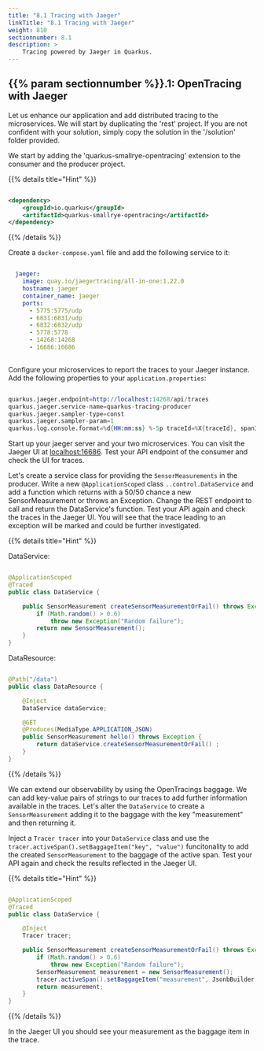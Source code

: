 ```yaml
---
title: "8.1 Tracing with Jaeger"
linkTitle: "8.1 Tracing with Jaeger"
weight: 810
sectionnumber: 8.1
description: >
    Tracing powered by Jaeger in Quarkus.
---
```


## {{% param sectionnumber %}}.1: OpenTracing with Jaeger

Let us enhance our application and add distributed tracing to the microservices. We will start by duplicating the 'rest' project. If you are not confident with your solution, simply copy the solution in the '/solution' folder provided.

We start by adding the 'quarkus-smallrye-opentracing' extension to the consumer and the producer project.

{{% details title="Hint" %}}

```xml

<dependency>
    <groupId>io.quarkus</groupId>
    <artifactId>quarkus-smallrye-opentracing</artifactId>
</dependency>

```

{{% /details %}}

Create a `docker-compose.yaml` file and add the following service to it:

```yaml

  jaeger:
    image: quay.io/jaegertracing/all-in-one:1.22.0
    hostname: jaeger
    container_name: jaeger
    ports:
      - 5775:5775/udp
      - 6831:6831/udp
      - 6832:6832/udp
      - 5778:5778
      - 14268:14268
      - 16686:16686
      
```

Configure your microservices to report the traces to your Jaeger instance. Add the following properties to your `application.properties`:

```s

quarkus.jaeger.endpoint=http://localhost:14268/api/traces
quarkus.jaeger.service-name=quarkus-tracing-producer
quarkus.jaeger.sampler-type=const
quarkus.jaeger.sampler-param=1
quarkus.log.console.format=%d{HH:mm:ss} %-5p traceId=%X{traceId}, spanId=%X{spanId}, sampled=%X{sampled} [%c{2.}] (%t) %s%e%n

```

Start up your jaeger server and your two microservices. You can visit the Jaeger UI at [localhost:16686](http://localhost:16686). Test your API endpoint of the consumer and check the UI for traces.

Let's create a service class for providing the `SensorMeasurements` in the producer. Write a new `@ApplicationScoped` class `..control.DataService` and add a function which returns with a 50/50 chance a new SensorMeasurement or throws an Exception. Change the REST endpoint to call and return the DataService's function. Test your API again and check the traces in the Jaeger UI. You will see that the trace leading to an exception will be marked and could be further investigated.

{{% details title="Hint" %}}

DataService:
```java

@ApplicationScoped
@Traced
public class DataService {

    public SensorMeasurement createSensorMeasurementOrFail() throws Exception {
        if (Math.random() > 0.6)
            throw new Exception("Random failure");
        return new SensorMeasurement();
    }
}

```

DataResource:
```java

@Path("/data")
public class DataResource {

    @Inject
    DataService dataService;

    @GET
    @Produces(MediaType.APPLICATION_JSON)
    public SensorMeasurement hello() throws Exception {
        return dataService.createSensorMeasurementOrFail() ;
    }
}

```

{{% /details %}}

We can extend our observability by using the OpenTracings baggage. We can add key-value pairs of strings to our traces to add further information available in the traces. Let's alter the `DataService` to create a `SensorMeasurement` adding it to the baggage with the key "measurement" and then returning it.

Inject a `Tracer tracer` into your `DataService` class and use the `tracer.activeSpan().setBaggageItem("key", "value")` funcitonality to add the created `SensorMeasurement` to the baggage of the active span. Test your API again and check the results reflected in the Jaeger UI.

{{% details title="Hint" %}}

```java

@ApplicationScoped
@Traced
public class DataService {

    @Inject
    Tracer tracer;

    public SensorMeasurement createSensorMeasurementOrFail() throws Exception {
        if (Math.random() > 0.6)
            throw new Exception("Random failure");
        SensorMeasurement measurement = new SensorMeasurement();
        tracer.activeSpan().setBaggageItem("measurement", JsonbBuilder.create().toJson(measurement));
        return measurement;
    }
}

```

{{% /details %}}

In the Jaeger UI you should see your measurement as the baggage item in the trace.
